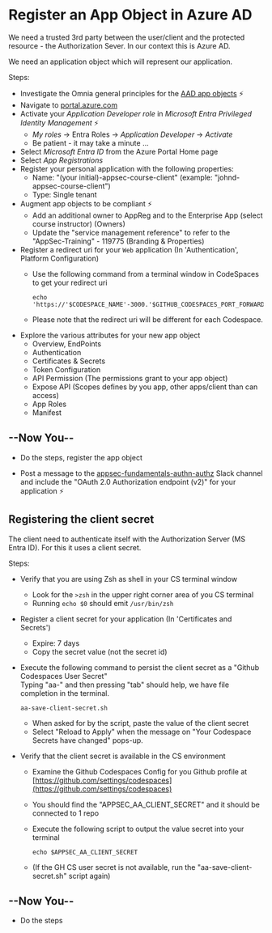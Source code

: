 # Register an App Object in Azure AD

We need a trusted 3rd party between the user/client and the protected resource - the Authorization Sever. In our context this is Azure AD.

We need an application object which will represent our application.

Steps:

* Investigate the Omnia general principles for the [AAD app objects](https://docs.omnia.equinor.com/governance/iam/App-General-Info/) ⚡️
* Navigate to [portal.azure.com](https://portal.azure.com)
* Activate your _Application Developer role_ in _Microsoft Entra Privileged Identity Management_ ⚡️
  * _My roles_ -> Entra Roles -> _Application Developer_ -> _Activate_
  * Be patient - it may take a minute ...
* Select _Microsoft Entra ID_ from the Azure Portal Home page
* Select _App Registrations_
* Register your personal application with the following properties:
  * Name: "(your initial)-appsec-course-client" (example: "johnd-appsec-course-client")
  * Type: Single tenant
* Augment app objects to be compliant ⚡️
  * Add an additional owner to AppReg and to the Enterprise App (select course instructor) (Owners)
  * Update the "service management reference" to refer to the "AppSec-Training" - 119775 (Branding & Properties) 
* Register a redirect uri for your `Web` application (In 'Authentication', Platform Configuration)
  * Use the following command from a terminal window in CodeSpaces to get your redirect uri

    ```shell
    echo 'https://'$CODESPACE_NAME'-3000.'$GITHUB_CODESPACES_PORT_FORWARDING_DOMAIN'/'callback
    ```

  * Please note that the redirect uri will be different for each Codespace.
* Explore the various attributes for your new app object
  * Overview, EndPoints
  * Authentication
  * Certificates & Secrets
  * Token Configuration
  * API Permission (The permissions grant to your app object)
  * Expose API  (Scopes defines by you app, other apps/client than can access)
  * App Roles
  * Manifest
  
## --Now You--

* Do the steps, register the app object

* Post a message to the [appsec-fundamentals-authn-authz](https://equinor.slack.com/archives/C051G3JV7NE) Slack channel and include the "OAuth 2.0 Authorization endpoint (v2)" for your application ⚡️


## Registering the client secret

The client need to authenticate itself with the Authorization Server (MS Entra ID). For this it uses a client secret.

Steps:

* Verify that you are using Zsh as shell in your CS terminal window
  * Look for the `>zsh` in the upper right corner area of you CS terminal
  * Running `echo $0` should emit `/usr/bin/zsh`
* Register a client secret for your application (In 'Certificates and Secrets')
  * Expire: 7 days
  * Copy the secret value (not the secret id)
* Execute the following command to persist the client secret as a "Github Codespaces User Secret"</br>Typing "aa-" and then pressing "tab" should help, we have file completion in the terminal.

    ```shell
    aa-save-client-secret.sh
    ```

  * When asked for by the script, paste the value of the client secret
  * Select "Reload to Apply" when the message on "Your Codespace Secrets have changed" pops-up.
* Verify that the client secret is available in the CS environment
  * Examine the Github Codespaces Config for you Github profile at [https://github.com/settings/codespaces](https://github.com/settings/codespaces)
  * You should find the "APPSEC_AA_CLIENT_SECRET" and it should be connected to 1 repo
  * Execute the following script to output the value secret into your terminal

    ```shell
    echo $APPSEC_AA_CLIENT_SECRET
    ```
  * (If the GH CS user secret is not available, run the "aa-save-client-secret.sh" script again)
  
## --Now You--

* Do the steps